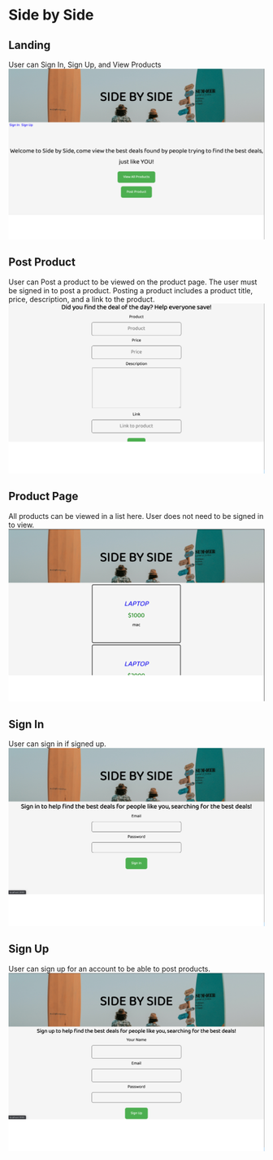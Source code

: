 # **Side by Side**


## Landing
User can Sign In, Sign Up, and View Products
![Image description](https://github.com/tyonek/side-by-side/blob/master/Screenshots/Landing.png)


## Post Product
User can Post a product to be viewed on the product page. The user must be signed in to post a product. Posting a product includes a product title, price, description, and a link to the product.
![Image description](https://github.com/tyonek/side-by-side/blob/master/Screenshots/Post.png)


## Product Page 
All products can be viewed in a list here. User does not need to be signed in to view.
![Image description](https://github.com/tyonek/side-by-side/blob/master/Screenshots/Product.png)


## Sign In
User can sign in if signed up.
![Image description](https://github.com/tyonek/side-by-side/blob/master/Screenshots/signin.png)


## Sign Up
User can sign up for an account to be able to post products.
![Image description](https://github.com/tyonek/side-by-side/blob/master/Screenshots/signup.png)
